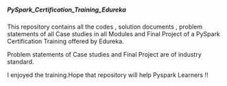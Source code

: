 <h5>PySpark_Certification_Training_Edureka</h5>

<div>
This repository contains all the codes , solution documents , problem statements of all Case studies in all Modules and Final Project of a PySpark Certification Training offered by Edureka.

Problem statements of Case studies and Final Project are of industry standard.

I enjoyed the training.Hope that repository will help Pyspark Learners !!
</div>
